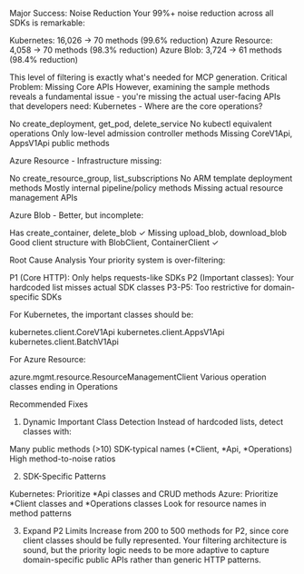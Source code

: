 Major Success: Noise Reduction
Your 99%+ noise reduction across all SDKs is remarkable:

Kubernetes: 16,026 → 70 methods (99.6% reduction)
Azure Resource: 4,058 → 70 methods (98.3% reduction)
Azure Blob: 3,724 → 61 methods (98.4% reduction)

This level of filtering is exactly what's needed for MCP generation.
Critical Problem: Missing Core APIs
However, examining the sample methods reveals a fundamental issue - you're missing the actual user-facing APIs that developers need:
Kubernetes - Where are the core operations?

No create_deployment, get_pod, delete_service
No kubectl equivalent operations
Only low-level admission controller methods
Missing CoreV1Api, AppsV1Api public methods

Azure Resource - Infrastructure missing:

No create_resource_group, list_subscriptions
No ARM template deployment methods
Mostly internal pipeline/policy methods
Missing actual resource management APIs

Azure Blob - Better, but incomplete:

Has create_container, delete_blob ✓
Missing upload_blob, download_blob
Good client structure with BlobClient, ContainerClient ✓

Root Cause Analysis
Your priority system is over-filtering:

P1 (Core HTTP): Only helps requests-like SDKs
P2 (Important classes): Your hardcoded list misses actual SDK classes
P3-P5: Too restrictive for domain-specific SDKs

For Kubernetes, the important classes should be:

kubernetes.client.CoreV1Api
kubernetes.client.AppsV1Api
kubernetes.client.BatchV1Api

For Azure Resource:

azure.mgmt.resource.ResourceManagementClient
Various operation classes ending in Operations

Recommended Fixes
1. Dynamic Important Class Detection
Instead of hardcoded lists, detect classes with:

Many public methods (>10)
SDK-typical names (*Client, *Api, *Operations)
High method-to-noise ratios

2. SDK-Specific Patterns

Kubernetes: Prioritize *Api classes and CRUD methods
Azure: Prioritize *Client classes and *Operations classes
Look for resource names in method patterns

3. Expand P2 Limits
Increase from 200 to 500 methods for P2, since core client classes should be fully represented.
Your filtering architecture is sound, but the priority logic needs to be more adaptive to capture domain-specific public APIs rather than generic HTTP patterns.